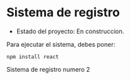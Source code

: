 <h1> Sistema de registro </h1>

- Estado del proyecto: En construccion.

Para ejecutar el sistema, debes poner:

```npm install react```

Sistema de registro numero 2
